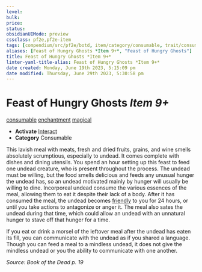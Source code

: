 ```yaml
---
level:
bulk:
price:
status:
obsidianUIMode: preview
cssclass: pf2e,pf2e-item
tags: [compendium/src/pf2e/botd, item/category/consumable, trait/consumable, trait/enchantment, trait/magical]
aliases: [Feast of Hungry Ghosts *Item 9+*, "Feast of Hungry Ghosts"]
title: Feast of Hungry Ghosts *Item 9+*
linter-yaml-title-alias: Feast of Hungry Ghosts *Item 9+*
date created: Monday, June 19th 2023, 5:15:09 pm
date modified: Thursday, June 29th 2023, 5:30:58 pm
---
```


# Feast of Hungry Ghosts *Item 9+*

[consumable](rules/traits/consumable.md) [enchantment](rules/traits/enchantment.md) [magical](rules/traits/magical.md)  

- **Activate** [Interact](rules/actions/interact.md)
- **Category** Consumable

This lavish meal with meats, fresh and dried fruits, grains, and wine smells absolutely scrumptious, especially to undead. It comes complete with dishes and dining utensils. You spend an hour setting up this feast to feed one undead creature, who is present throughout the process. The undead must be willing, but the food smells delicious and feeds any unusual hunger the undead has, so an undead motivated mainly by hunger will usually be willing to dine. Incorporeal undead consume the various essences of the meal, allowing them to eat it despite their lack of a body. After it has consumed the meal, the undead becomes [friendly](rules/conditions.md#Friendly) to you for 24 hours, or until you take actions to antagonize or anger it. The meal also sates the undead during that time, which could allow an undead with an unnatural hunger to stave off that hunger for a time.

If you eat or drink a morsel of the leftover meal after the undead has eaten its fill, you can communicate with the undead as if you shared a language. Though you can feed a meal to a mindless undead, it does not give the mindless undead or you the ability to communicate with one another.

*Source: Book of the Dead p. 19*
